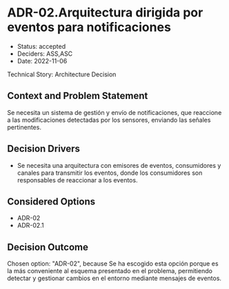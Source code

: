 # ADR-02.Arquitectura dirigida por eventos para notificaciones

* Status: accepted
* Deciders: ASS,ASC
* Date: 2022-11-06

Technical Story: Architecture Decision

## Context and Problem Statement

Se necesita un sistema de gestión y envío de notificaciones, que reaccione a las modificaciones detectadas por los sensores, enviando las señales pertinentes.

## Decision Drivers

* Se necesita una arquitectura con emisores de eventos, consumidores y canales para transmitir los eventos, donde los consumidores son responsables de reaccionar a los eventos.

## Considered Options

* ADR-02
* ADR-02.1

## Decision Outcome

Chosen option: "ADR-02", because Se ha escogido esta opción porque es la más conveniente al esquema presentado en el problema, permitiendo detectar y gestionar cambios en el entorno mediante mensajes de eventos.
